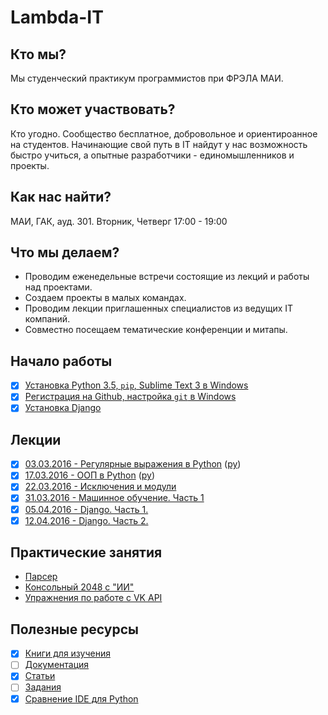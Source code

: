 # Lambda-IT

## Кто мы?
Мы студенческий практикум программистов при ФРЭЛА МАИ.

## Кто может участвовать?
Кто угодно. Сообщество бесплатное, добровольное и ориентироанное на студентов.
Начинающие свой путь в IT найдут у нас возможность быстро учиться, а опытные разработчики - единомышленников и проекты.

## Как нас найти?
МАИ, ГАК, ауд. 301. 
Вторник, Четверг 
17:00 - 19:00

## Что мы делаем?
- Проводим еженедельные встречи состоящие из лекций и работы над проектами.
- Создаем проекты в малых командах.
- Проводим лекции приглашенных специалистов из ведущих IT компаний.
- Совместно посещаем тематические конференции и митапы.

## Начало работы
- [X] [Установка Python 3.5, `pip`, Sublime Text 3 в Windows](help/python.md)
- [X] [Регистрация на Github, настройка `git` в Windows](help/git.md)
- [X] [Установка Django](help/django.md)

## Лекции
- [X] [03.03.2016 - Регулярные выражения в Python](lectures/2016-03-03/) ([py](lectures/2016-03-03/2016-03-03.py))
- [X] [17.03.2016 - ООП в Python](lectures/2016-03-17/
) ([py](lectures/2016-03-17/2016-03-17.py))
- [X] [22.03.2016 - Исключения и модули](lectures/2016-03-22/)
- [X] [31.03.2016 - Машинное обучение. Часть 1](lectures/2016-03-31/)
- [X] [05.04.2016 - Django. Часть 1.](lectures/2016-04-05)
- [X] [12.04.2016 - Django. Часть 2.](lectures/2016-04-12)

## Практические занятия
- [Парсер](https://github.com/lambda-frela/parser)
- [Консольный 2048 с "ИИ"](https://github.com/lambda-frela/term2048_ai)
- [Упражнения по работе с VK API](https://github.com/lambda-frela/vk_api_exercise)

## Полезные ресурсы
- [X] [Книги для изучения](help/books.md)
- [ ] [Документация]()
- [X] [Статьи](help/articles.md)
- [ ] [Задания]()
- [X] [Сравнение IDE для Python](help/ide.md)
